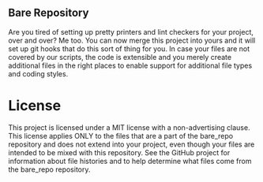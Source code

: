 Bare Repository
---------------

Are you tired of setting up pretty printers and lint checkers for your project, over and over?  Me too.  You can now merge this project into yours and it will set up git hooks that do this sort of thing for you.  In case your files are not covered by our scripts, the code is extensible and you merely create additional files in the right places to enable support for additional file types and coding styles.

License
=======

This project is licensed under a MIT license with a non-advertising clause.  This license applies ONLY to the files that are a part of the bare_repo repository and does not extend into your project, even though your files are intended to be mixed with this repository.  See the GitHub project for information about file histories and to help determine what files come from the bare_repo repository.

